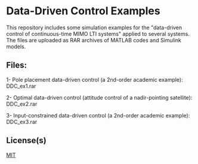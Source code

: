 # Data-Driven Control Examples

This repository includes some simulation examples for the "data-driven control of continuous-time MIMO LTI systems" applied to several systems. The files are uploaded as RAR archives of MATLAB codes and Simulink models. 

## Files:

1- Pole placement data-driven control (a 2nd-order academic example): DDC_ex1.rar

2- Optimal data-driven control (attitude control of a nadir-pointing satellite): DDC_ex2.rar

3- Input-constrained data-driven control (a 2nd-order academic example): DDC_ex3.rar


## License(s)

[MIT](https://choosealicense.com/licenses/mit/)
